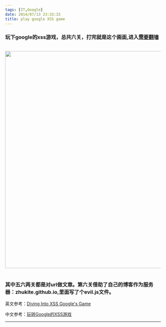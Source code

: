 ```yaml
---
tags: [IT,Google]
date: 2014/07/13 23:33:33
title: play google XSS game
---
```



### 玩下google的xss游戏，总共六关，打完就是这个画面,进入<a href="https://xss-game.appspot.com//" target="_blank">需要翻墙</a>
<br/>
 <img src="http://ww2.sinaimg.cn/mw1024/67804861tw1eibhts69eaj20h50h5did.jpg" width="700"/>
<br/>
<br/>

<!--more-->

### 其中五六两关都是对url做文章。第六关借助了自己的博客作为服务器：zhukite.github.io,里面写了个evil.js文件。

英文参考：<a href="http://paulsec.github.io/blog/2014/06/02/diving-into-xss-googles-game/" target="_blank">Diving Into XSS Google's Game</a>

中文参考：<a href="http://www.freebuf.com/articles/web/36072.html" target="_blank">玩转Google的XSS游戏</a>

 * * *
